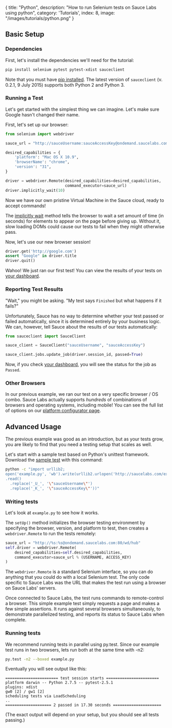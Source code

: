  {
  title: "Python",
  description: "How to run Selenium tests on Sauce Labs using python",
  category: 'Tutorials',
  index: 8,
  image: "/images/tutorials/python.png"
}
## Basic Setup
### Dependencies

First, let's install the dependencies we'll need for the tutorial:

```bash
pip install selenium pytest pytest-xdist sauceclient
```

Note that you must have [pip installed](https://pip.pypa.io/en/latest/installing.html).  The latest version of `sauceclient` (v. 0.2.1, 9 July 2015) supports both Python 2 and Python 3.

### Running a Test
Let's get started with the simplest thing we can imagine.  Let's make
sure Google hasn't changed their name.

First, let's set up our browser:

```python
from selenium import webdriver

sauce_url = "http://sauceUsername:sauceAccessKey@ondemand.saucelabs.com:80/wd/hub"

desired_capabilities = {
	'platform': "Mac OS X 10.9",
	'browserName': "chrome",
	'version': "31",
}

driver = webdriver.Remote(desired_capabilities=desired_capabilities,
                          command_executor=sauce_url)
driver.implicitly_wait(10)
```
Now we have our own pristine Virtual Machine in the Sauce cloud,
ready to accept commands!

The [implicitly wait](https://selenium-python.readthedocs.org/waits.html#implicit-waits) method tells the browser to wait a set
amount of time (in seconds) for elements to appear on the page 
before giving up.  Without it, slow loading DOMs could
cause our tests to fail when they might otherwise pass.

Now, let's use our new browser session!

```python
driver.get('http://google.com')
assert "Google" in driver.title
driver.quit()
```

Wahoo!  We just ran our first test!  You can view the results of your
tests on [your dashboard](https://saucelabs.com/tests).

### Reporting Test Results

"Wait," you might be asking.  "My test says ``Finished`` but what 
happens if it fails?"

Unfortunately, Sauce has no way to determine whether your test passed
or failed automatically, since it is determined entirely by your
business logic.  We can, however, tell Sauce about the results of our
tests automatically:

```python
from sauceclient import SauceClient

sauce_client = SauceClient("sauceUsername", "sauceAccessKey")

sauce_client.jobs.update_job(driver.session_id, passed=True)
```

Now, if you check [your dashboard](https://saucelabs.com/tests), you 
will see the status for the job as ``Passed``.

### Other Browsers

In our previous example, we ran our test on a very specific browser 
/ OS combo.  Sauce Labs actually supports *hundreds* of combinations
of browsers and operating systems, including mobile!  You can see the
full list of options on our [platform configurator page](https://docs.saucelabs.com/reference/platforms-configurator/).

## Advanced Usage

The previous example was good as an introduction, but as your tests
grow, you are likely to find that you need a testing setup that scales
as well.

Let's start with a sample test based on Python's unittest
framework. Download the [sample test](http://saucelabs.com/examples/example.py) with this command:

```bash
python -c "import urllib2;
open('example.py', 'wb').write(urllib2.urlopen('http://saucelabs.com/examples/example.py')
.read()
  .replace('_U_', '\"sauceUsername\"')
  .replace('_K_', '\"sauceAccessKey\"'))"
```

### Writing tests

Let's look at `example.py` to see how it works.

The `setUp()` method initializes the browser testing environment by
specifying the browser, version, and platform to test, then creates a
`webdriver.Remote` to run the tests remotely:

```python
sauce_url = "http://%s:%s@ondemand.saucelabs.com:80/wd/hub"
self.driver = webdriver.Remote(
    desired_capabilities=self.desired_capabilities,
    command_executor=sauce_url % (USERNAME, ACCESS_KEY)
)
```

The `webdriver.Remote` is a standard Selenium interface, so you can do
anything that you could do with a local Selenium test. The only code
specific to Sauce Labs was the URL that makes the test run using a
browser on Sauce Labs' servers.

Once connected to Sauce Labs, the test runs commands to remote-control
a browser. This simple example test simply requests a page and makes a
few simple assertions. It runs against several browsers
simultaneously, to demonstrate parallelized testing, and reports its
status to Sauce Labs when complete.

### Running tests

We recommend running tests in parallel using py.test. Since our
example test runs in two browsers, lets run both at the same time with -n2:

```bash
py.test -n2 --boxed example.py
```

Eventually you will see output like this:
```
======================= test session starts =======================
platform darwin -- Python 2.7.5 -- pytest-2.5.1
plugins: xdist
gw0 [2] / gw1 [2]
scheduling tests via LoadScheduling
..
==================== 2 passed in 17.30 seconds =====================
```
(The exact output will depend on your setup, but you should see all
tests passing.)
